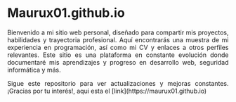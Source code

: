 # Maurux01.github.io


<p align="justify">
Bienvenido a mi sitio web personal, diseñado para compartir mis proyectos, habilidades y trayectoria profesional. Aquí encontrarás una muestra de mi experiencia en programación, así como mi CV y enlaces a otros perfiles relevantes. Este sitio es una plataforma en constante evolución donde documentaré mis aprendizajes y progreso en desarrollo web, seguridad informática y más.
</p>

<p align="justify">
Sigue este repositorio para ver actualizaciones y mejoras constantes. ¡Gracias por tu interés!, aqui esta el [link](https://maurux01.github.io)
</p>


